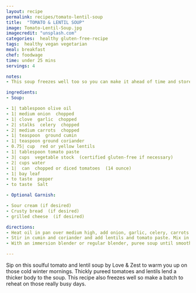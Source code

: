 ```yaml
---
layout: recipe
permalink: recipes/tomato-lentil-soup
title:  "TOMATO & LENTIL SOUP"
image: Tomato-Lentil-Soup.jpg
imagecredit: "unsplash.com"
categories:  healthy gluten-free-recipe 
tags:  healthy vegan vegetarian
meal: breakfast
chef: foodwage
time: under 25 mins
servings: 4

notes:
- This soup freezes well too so you can make it ahead of time and store.

ingredients:
- Soup:

- 1| tablespoon olive oil
- 1| medium onion  chopped
- 1| clove  garlic  chopped
- 2| stalks  celery  chopped
- 2| medium carrots  chopped
- 1| teaspoon  ground cumin
- 1| teaspoon ground coriander
- 0.75| cup  red or yellow lentils
- 1| tablespoon tomato paste
- 3| cups  vegetable stock  (certified gluten-free if necessary)
- 2| cups water
- 1|  can  chopped or diced tomatoes  (14 ounce)
- 1| bay leaf
- to taste  pepper
- to taste  Salt

- Optional Garnish:

- Sour cream (if desired)
- Crusty bread  (if desired)
- grilled cheese  (if desired)

directions:
- Heat oil in pan over medium high, add onion, garlic, celery, carrots and stir until softened.
- Stir in cumin and coriander and add lentils and tomato paste. Mix in stock, water, tomatoes, bay leaf, and season with salt and pepper. Bring to a boil, then reduce to medium-low and cover with slightly with lid, cooking 15-20 minutes until lentils are soft.
- With an immersion blender or regular blender, puree soup until smooth. Adjust salt and pepper to taste. Serve with crusty baguette and plain Greek yogurt (in place of sour cream).

---
```


Sip on this soulful tomato and lentil soup by Love & Zest to warm you up on those cold winter mornings. Thickly pureed tomatoes and lentils lend a thicker body to the soup. This recipe also freezes well so make a batch to reheat on those really busy days.